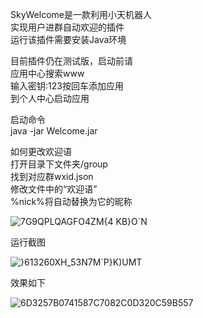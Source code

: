 SkyWelcome是一款利用小天机器人  
实现用户进群自动欢迎的插件  
运行该插件需要安装Java环境   

目前插件仍在测试版，启动前请  
应用中心搜索www  
输入密钥:123按回车添加应用  
到个人中心启动应用  

启动命令  
java -jar Welcome.jar

如何更改欢迎语  
打开目录下文件夹/group  
找到对应群wxid.json  
修改文件中的“欢迎语”  
%nick%将自动替换为它的昵称  

![7G9QPLQAGFO4ZM{4 KB}O`N](https://user-images.githubusercontent.com/69817107/178038050-3ca2ced0-dc53-493f-b05a-a26e28742721.png)

运行截图  

![}613260XH_53N7M`P}K)UMT](https://user-images.githubusercontent.com/69817107/178035422-4d633784-90d2-4b01-9efd-0254fd6dc6f5.png)

效果如下  

![6D3257B0741587C7082C0D320C59B557](https://user-images.githubusercontent.com/69817107/178035291-3e733628-c1b0-4126-a9bd-65f241bae1e0.png)

